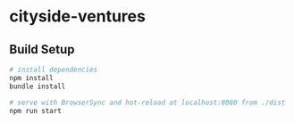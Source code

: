 # cityside-ventures

## Build Setup

``` bash
# install dependencies
npm install
bundle install

# serve with BrowserSync and hot-reload at localhost:8080 from ./dist
npm run start
```